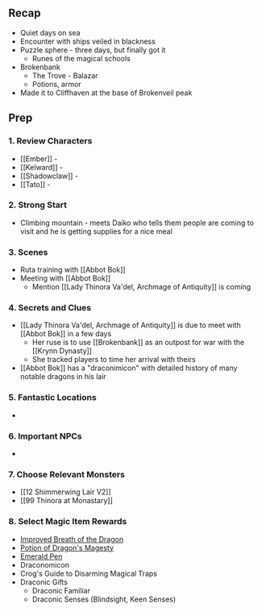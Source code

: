

## Recap

* Quiet days on sea
* Encounter with ships veiled in blackness
* Puzzle sphere - three days, but finally got it
	* Runes of the magical schools
* Brokenbank
	* The Trove - Balazar
	* Potions, armor
* Made it to Cliffhaven at the base of Brokenveil peak
## Prep
### 1. Review Characters

* [[Ember]] - 
* [[Kelward]] -
* [[Shadowclaw]] - 
* [[Tato]] - 

### 2. Strong Start

* Climbing mountain - meets Daiko who tells them people are coming to visit and he is getting supplies for a nice meal

### 3. Scenes

* Ruta training with [[Abbot Bok]]
* Meeting with [[Abbot Bok]]
	* Mention [[Lady Thinora Va'del, Archmage of Antiquity]] is coming

### 4. Secrets and Clues

* [[Lady Thinora Va'del, Archmage of Antiquity]] is due to meet with [[Abbot Bok]] in a few days
	* Her ruse is to use [[Brokenbank]] as an outpost for war with the [[Krynn Dynasty]]
	* She tracked players to time her arrival with theirs
* [[Abbot Bok]] has a "draconimicon" with detailed history of many notable dragons in his lair

### 5. Fantastic Locations

* 

### 6. Important NPCs

* 

### 7. Choose Relevant Monsters

* [[12 Shimmerwing Lair V2]]
* [[99 Thinora at Monastary]]

### 8. Select Magic Item Rewards

* [Improved Breath of the Dragon](https://www.dndbeyond.com/feats/1658027-improved-breath-of-the-dragon)
* [Potion of Dragon's Magesty](https://www.dndbeyond.com/magic-items/4047222-potion-of-dragons-majesty)
* [Emerald Pen](https://www.dndbeyond.com/magic-items/4047218-emerald-pen)
* Draconomicon
* Crog's Guide to Disarming Magical Traps
* Draconic Gifts
	* Draconic Familiar
	* Draconic Senses (Blindsight, Keen Senses)
